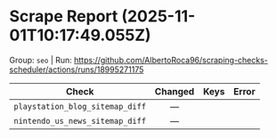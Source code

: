 # Scrape Report (2025-11-01T10:17:49.055Z)

Group: `seo`  |  Run: https://github.com/AlbertoRoca96/scraping-checks-scheduler/actions/runs/18995271175

| Check | Changed | Keys | Error |
|---|:---:|:--|:--|
| `playstation_blog_sitemap_diff` | — |  |  |
| `nintendo_us_news_sitemap_diff` | — |  |  |
